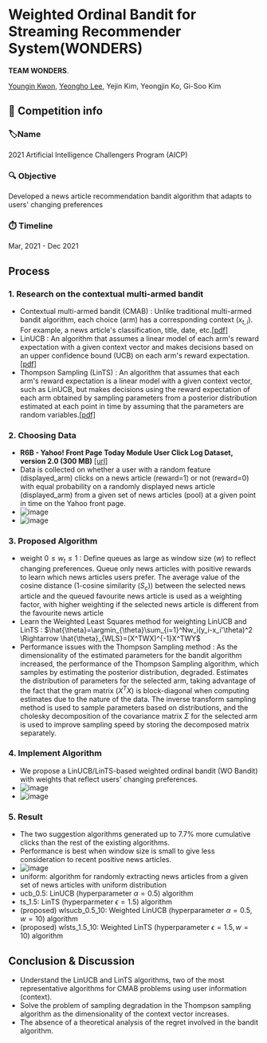# Weighted Ordinal Bandit for Streaming Recommender System(WONDERS)

**TEAM WONDERS**.

<a href="https://github.com/JerryKwon">Youngin Kwon</a>, <a href="https://github.com/YeongHo-Lee">Yeongho Lee</a>, Yejin Kim, Yeongjin Ko, Gi-Soo Kim 

##  :triangular_flag_on_post: Competition info

### :label: ​Name

2021 Artificial Intelligence Challengers Program (AICP)

### :mag: Objective

Developed a news article recommendation bandit algorithm that adapts to users' changing preferences

### :stopwatch: Timeline

Mar, 2021 - Dec 2021

## Process

### 1. Research on the contextual multi-armed bandit

- Contextual multi-armed bandit (CMAB) : Unlike traditional multi-armed bandit algorithm, each choice (arm) has a corresponding context ($x_{t,i}$). For example, a news article's classification, title, date, etc.[[pdf]](https://dl.acm.org/doi/pdf/10.1145/1772690.1772758)
- LinUCB : An algorithm that assumes a linear model of each arm's reward expectation with a given context vector and makes decisions based on an upper confidence bound (UCB) on each arm's reward expectation.[[pdf]](https://proceedings.neurips.cc/paper/2011/file/e1d5be1c7f2f456670de3d53c7b54f4a-Paper.pdf)
- Thompson Sampling (LinTS) : An algorithm that assumes that each arm's reward expectation is a linear model with a given context vector, such as LinUCB, but makes decisions using the reward expectation of each arm obtained by sampling parameters from a posterior distribution estimated at each point in time by assuming that the parameters are random variables.[[pdf]](http://proceedings.mlr.press/v28/agrawal13.pdf)

### 2. Choosing Data

- **R6B - Yahoo! Front Page Today Module User Click Log Dataset, version 2.0 (300 MB)** [[url]](https://webscope.sandbox.yahoo.com/catalog.php?datatype=r&did=54&guccounter=1&guce_referrer=aHR0cHM6Ly93d3cuZ29vZ2xlLmNvbS8&guce_referrer_sig=AQAAAIeRtdeIJKedFa2IxC_XpB7RtDW9NiBKEGrACYYXfa47q-Hfi0rg1anD96sXDrK-RwnSsfDEOi_GcBGd_n1bt1KsI3D739hrCcQRkHabNqQcpAzqE6tci2Z3XHlBdskYwTHMF9kzpEr8uOzQVR2F55v8UGC8qWSoya672QQPjFhP)
- Data is collected on whether a user with a random feature (displayed_arm) clicks on a news article (reward=1) or not (reward=0) with equal probability on a randomly displayed news article (displayed_arm) from a given set of news articles (pool) at a given point in time on the Yahoo front page.
- ![image](https://github.com/YeongHo-Lee/AICP_WONDERS/assets/77314467/dcbf69d2-8a05-416f-8d50-3396ce832e89)
- ![image](https://github.com/YeongHo-Lee/AICP_WONDERS/assets/77314467/c280f9e7-def0-4fa6-8bc0-bde21f6bd466)


### 3. Proposed Algorithm
- weight $0 \leq w_t \leq 1$ : Define queues as large as window size ($w$) to reflect changing preferences. Queue only news articles with positive rewards to learn which news articles users prefer. The average value of the cosine distance (1-cosine similarity ($S_c$)) between the selected news article and the queued favourite news article is used as a weighting factor, with higher weighting if the selected news article is different from the favourite news article
- Learn the Weighted Least Squares method for weighting LinUCB and LinTS : $\hat{\theta}=\argmin_{\theta}\sum_{i=1}^Nw_i(y_i-x_i'\theta)^2 
\Rightarrow \hat{\theta}_{WLS}=(X^TWX)^{-1}X^TWY$
- Performance issues with the Thompson Sampling method : As the dimensionality of the estimated parameters for the bandit algorithm increased, the performance of the Thompson Sampling algorithm, which samples by estimating the posterior distribution, degraded. Estimates the distribution of parameters for the selected arm, taking advantage of the fact that the gram matrix $(X^TX)$ is block-diagonal when computing estimates due to the nature of the data. The inverse transform sampling method is used to sample parameters based on distributions, and the cholesky decomposition of the covariance matrix $\Sigma$ for the selected arm is used to improve sampling speed by storing the decomposed matrix separately.

### 4. Implement Algorithm
- We propose a LinUCB/LinTS-based weighted ordinal bandit (WO Bandit) with weights that reflect users' changing preferences.
- ![image](https://github.com/YeongHo-Lee/Weighted-Ordinal-Bandit-for-Streaming-Recommender-System/assets/77314467/304f9667-4627-44b3-8fe8-577f39074a3f)
- ![image](https://github.com/YeongHo-Lee/Weighted-Ordinal-Bandit-for-Streaming-Recommender-System/assets/77314467/db6f5ea1-378b-4288-b255-c7f9404146f7)

### 5. Result
- The two suggestion algorithms generated up to 7.7% more cumulative clicks than the rest of the existing algorithms.
- Performance is best when window size is small to give less consideration to recent positive news articles.
- ![image](https://github.com/YeongHo-Lee/Weighted-Ordinal-Bandit-for-Streaming-Recommender-System/assets/77314467/f4a01d94-8309-4568-91b1-6aff192228bf)
- uniform: algorithm for randomly extracting news articles from a given set of news articles with uniform distribution
- ucb_0.5: LinUCB (hyperparameter $\alpha=0.5$) algorithm
- ts_1.5: LinTS (hyperparmeter $\epsilon=1.5$) algorithm
- (proposed) wlsucb_0.5_10: Weighted LinUCB (hyperparameter $\alpha=0.5, w=10$) algorithm
- (proposed) wlsts_1.5_10: Weighted LinTS (hyperparameter $\epsilon=1.5, w=10$) algorithm

## Conclusion & Discussion
- Understand the LinUCB and LinTS algorithms, two of the most representative algorithms for CMAB problems using user information (context).
- Solve the problem of sampling degradation in the Thompson sampling algorithm as the dimensionality of the context vector increases.
- The absence of a theoretical analysis of the regret involved in the bandit algorithm.




